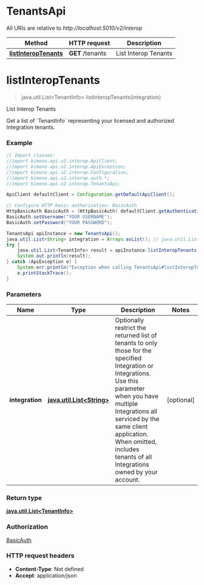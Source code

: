 # TenantsApi

All URIs are relative to *http://localhost:5010/v2/interop*

Method | HTTP request | Description
------------- | ------------- | -------------
[**listInteropTenants**](TenantsApi.md#listInteropTenants) | **GET** /tenants | List Interop Tenants


<a name="listInteropTenants"></a>
# **listInteropTenants**
> java.util.List&lt;TenantInfo&gt; listInteropTenants(integration)

List Interop Tenants

Get a list of &#x60;TenantInfo&#x60; representing your licensed and authorized Integration tenants.

### Example
```java
// Import classes:
//import kimono.api.v2.interop.ApiClient;
//import kimono.api.v2.interop.ApiException;
//import kimono.api.v2.interop.Configuration;
//import kimono.api.v2.interop.auth.*;
//import kimono.api.v2.interop.TenantsApi;

ApiClient defaultClient = Configuration.getDefaultApiClient();

// Configure HTTP basic authorization: BasicAuth
HttpBasicAuth BasicAuth = (HttpBasicAuth) defaultClient.getAuthentication("BasicAuth");
BasicAuth.setUsername("YOUR USERNAME");
BasicAuth.setPassword("YOUR PASSWORD");

TenantsApi apiInstance = new TenantsApi();
java.util.List<String> integration = Arrays.asList(); // java.util.List<String> | Optionally restrict the returned list of tenants to only those for the specified Integration or Integrations. Use this parameter when you have multiple Integrations all serviced by the same client application. When omitted, includes tenants of all Integrations owned by your account.
try {
    java.util.List<TenantInfo> result = apiInstance.listInteropTenants(integration);
    System.out.println(result);
} catch (ApiException e) {
    System.err.println("Exception when calling TenantsApi#listInteropTenants");
    e.printStackTrace();
}
```

### Parameters

Name | Type | Description  | Notes
------------- | ------------- | ------------- | -------------
 **integration** | [**java.util.List&lt;String&gt;**](String.md)| Optionally restrict the returned list of tenants to only those for the specified Integration or Integrations. Use this parameter when you have multiple Integrations all serviced by the same client application. When omitted, includes tenants of all Integrations owned by your account. | [optional]

### Return type

[**java.util.List&lt;TenantInfo&gt;**](TenantInfo.md)

### Authorization

[BasicAuth](../README.md#BasicAuth)

### HTTP request headers

 - **Content-Type**: Not defined
 - **Accept**: application/json

